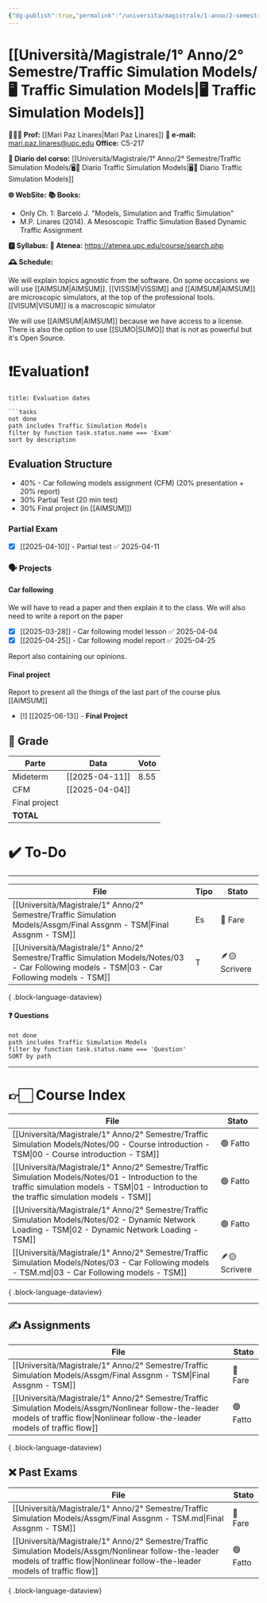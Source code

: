 ```yaml
---
{"dg-publish":true,"permalink":"/universita/magistrale/1-anno/2-semestre/traffic-simulation-models/traffic-simulation-models/","tags":["UNI"]}
---
```



# [[Università/Magistrale/1° Anno/2° Semestre/Traffic Simulation Models/🖥 Traffic Simulation Models\|🖥 Traffic Simulation Models]]


**🧑🏻‍🏫 Prof:** [[Mari Paz Linares\|Mari Paz Linares]]
**📧 e-mail:** mari.paz.linares@upc.edu
**Office:** C5-217

**📔 Diario del corso:** [[Università/Magistrale/1° Anno/2° Semestre/Traffic Simulation Models/🖥📔 Diario Traffic Simulation Models\|🖥📔 Diario Traffic Simulation Models]]

**🌐 WebSite:** 
**📚 Books:** 
- Only Ch. 1: Barceló J. "Models, Simulation and Traffic Simulation"
- M.P. Linares (2014). A Mesoscopic Traffic Simulation Based Dynamic Traffic Assignment

**🅿️ Syllabus:**
**🔑 Atenea:** https://atenea.upc.edu/course/search.php

**🕰 Schedule:**


We will explain topics agnostic from the software. On some occasions we will use [[AIMSUM\|AIMSUM]].
[[VISSIM\|VISSIM]] and [[AIMSUM\|AIMSUM]] are microscopic simulators, at the top of the professional tools.
[[VISUM\|VISUM]] is a macroscopic simulator

We will use [[AIMSUM\|AIMSUM]] because we have access to a license. There is also the option to use [[SUMO\|SUMO]] that is not as powerful but it's Open Source.


# ❗️Evaluation❗️

```ad-attention
title: Evaluation dates

```tasks
not done
path includes Traffic Simulation Models
filter by function task.status.name === 'Exam'
sort by description

```

## Evaluation Structure

- 40% - Car following models assignment (CFM) (20% presentation + 20% report)
- 30% Partial Test (20 min test)
- 30% Final project (in [[AIMSUM]])

### Partial Exam

- [x] [[2025-04-10]] - Partial test ✅ 2025-04-11

### 🗣 Projects 

#### Car following

We will have to read a paper and then explain it to the class. We will also need to write a report on the paper
- [x] [[2025-03-28]] - Car following model lesson ✅ 2025-04-04
- [x] [[2025-04-25]] - Car following model report ✅ 2025-04-25

Report also containing our opinions.

#### Final project

Report to present all the things of the last part of the course plus [[AIMSUM]]
- [!] [[2025-06-13]] - **Final Project**

## 💯 Grade

| Parte         | Data           | Voto |
| ------------- | -------------- | ---- |
| Mideterm      | [[2025-04-11]] | 8.55 |
| CFM           | [[2025-04-04]] |      |
| Final project |                |      |
| **TOTAL**     |                |      |


# ✔️ To-Do


___

| File                                                                                                                                              | Tipo | Stato         |
| ------------------------------------------------------------------------------------------------------------------------------------------------- | ---- | ------------- |
| [[Università/Magistrale/1° Anno/2° Semestre/Traffic Simulation Models/Assgm/Final Assgnm - TSM\|Final Assgnm - TSM]]                           | Es   | 🔴 Fare       |
| [[Università/Magistrale/1° Anno/2° Semestre/Traffic Simulation Models/Notes/03 - Car Following models - TSM\|03 - Car Following models - TSM]] | T    | 🪶🟡 Scrivere |

{ .block-language-dataview}



#### ❓ Questions

```tasks
not done
path includes Traffic Simulation Models
filter by function task.status.name === 'Question'
SORT by path
```


___

# 👉🏻 Course Index


| File                                                                                                                                                                                                | Stato         |
| --------------------------------------------------------------------------------------------------------------------------------------------------------------------------------------------------- | ------------- |
| [[Università/Magistrale/1° Anno/2° Semestre/Traffic Simulation Models/Notes/00 - Course introduction - TSM\|00 - Course introduction - TSM]]                                                     | 🟢 Fatto      |
| [[Università/Magistrale/1° Anno/2° Semestre/Traffic Simulation Models/Notes/01 - Introduction to the traffic simulation models - TSM\|01 - Introduction to the traffic simulation models - TSM]] | 🟢 Fatto      |
| [[Università/Magistrale/1° Anno/2° Semestre/Traffic Simulation Models/Notes/02 - Dynamic Network Loading - TSM\|02 - Dynamic Network Loading - TSM]]                                             | 🟢 Fatto      |
| [[Università/Magistrale/1° Anno/2° Semestre/Traffic Simulation Models/Notes/03 - Car Following models - TSM.md\|03 - Car Following models - TSM]]                                                   | 🪶🟡 Scrivere |

{ .block-language-dataview}


___


## ✍️ Assignments


| File                                                                                                                                                                                    | Stato    |
| --------------------------------------------------------------------------------------------------------------------------------------------------------------------------------------- | -------- |
| [[Università/Magistrale/1° Anno/2° Semestre/Traffic Simulation Models/Assgm/Final Assgnm - TSM\|Final Assgnm - TSM]]                                                                 | 🔴 Fare  |
| [[Università/Magistrale/1° Anno/2° Semestre/Traffic Simulation Models/Assgm/Nonlinear follow-the-leader models of traffic flow\|Nonlinear follow-the-leader models of traffic flow]] | 🟢 Fatto |

{ .block-language-dataview}

## ❌ Past Exams


| File                                                                                                                                                                                    | Stato    |
| --------------------------------------------------------------------------------------------------------------------------------------------------------------------------------------- | -------- |
| [[Università/Magistrale/1° Anno/2° Semestre/Traffic Simulation Models/Assgm/Final Assgnm - TSM.md\|Final Assgnm - TSM]]                                                                 | 🔴 Fare  |
| [[Università/Magistrale/1° Anno/2° Semestre/Traffic Simulation Models/Assgm/Nonlinear follow-the-leader models of traffic flow\|Nonlinear follow-the-leader models of traffic flow]] | 🟢 Fatto |

{ .block-language-dataview}




